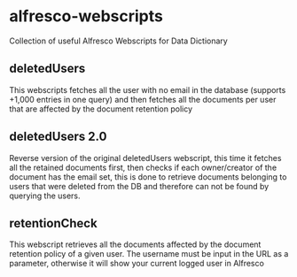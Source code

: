# alfresco-webscripts
Collection of useful Alfresco Webscripts for Data Dictionary

## deletedUsers
This webscripts fetches all the user with no email in the database (supports +1,000 entries in one query) and then fetches all the documents per user that are affected by the document retention policy

## deletedUsers 2.0
Reverse version of the original deletedUsers webscript, this time it fetches all the retained documents first, then checks if each owner/creator of the document has the email set, this is done to retrieve documents belonging to users that were deleted from the DB and therefore can not be found by querying the users.

## retentionCheck
This webscript retrieves all the documents affected by the document retention policy of a given user. The username must be input in the URL as a parameter, otherwise it will show your current logged user in Alfresco

